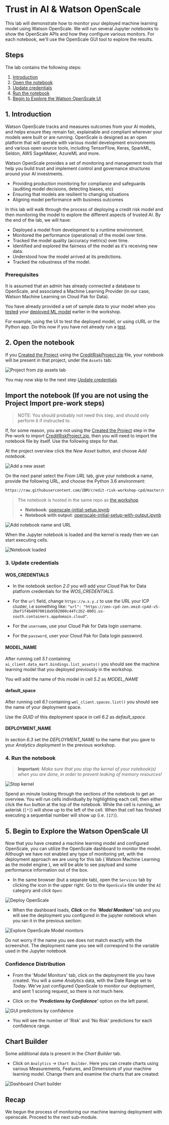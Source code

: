 # Trust in AI & Watson OpenScale

This lab will demonstrate how to monitor your deployed machine learning model using Watson OpenScale. We will run several Jupyter notebooks to show the OpenScale APIs and how they configure various monitors. For each notebook, we'll use the OpenScale GUI tool to explore the results.

## Steps

The lab contains the following steps:

1. [Introduction](#1-introduction)
1. [Open the notebook](#2-open-the-notebook)
1. [Update credentials](#3-update-credentials)
1. [Run the notebook](#4-run-the-notebook)
1. [Begin to Explore the Watson OpenScale UI](#5-begin-to-explore-the-watson-openscale-ui)

## 1. Introduction

Watson OpenScale tracks and measures outcomes from your AI models, and helps ensure they remain fair, explainable and compliant wherever your models were built or are running. OpenScale is designed as an open platform that will operate with various model development environments and various open source tools, including TensorFlow, Keras, SparkML, Seldon, AWS SageMaker, AzureML and more.

Watson OpenScale provides a set of monitoring and management tools that help you build trust and implement control and governance structures around your AI investments.

* Providing production monitoring for compliance and safeguards \(auditing model decisions, detecting biases, etc\)
* Ensuring that models are resilient to changing situations
* Aligning model performance with business outcomes

In this lab will walk through the process of deploying a credit risk model and then monitoring the model to explore the different aspects of trusted AI. By the end of the lab, we will have:

* Deployed a model from development to a runtime environment.
* Monitored the performance \(operational\) of the model over time.
* Tracked the model quality \(accuracy metrics\) over time.
* Identified and explored the fairness of the model as it's receiving new data.
* Understood how the model arrived at its predictions.
* Tracked the robustness of the model.

### Prerequisites

It is assumed that an admin has already connected a database to OpenScale, and associated a Machine Learning Provider (in our case, Watson Machine Learning on Cloud Pak for Data).

You have already provided a set of sample data to your model when you [tested](https://ibm-developer.gitbook.io/cloudpakfordata-credit-risk-workshop/credit-risk-workshop/machine-learning-deployment-scoring#test-online-model-deployment) your [deployed ML model](https://ibm-developer.gitbook.io/cloudpakfordata-credit-risk-workshop/credit-risk-workshop/machine-learning-deployment-scoring#online-model-deployment) earlier in the workshop.

For example, using the UI to test the deployed model, or using cURL or the Python app. Do this now if you have not already run a [test](https://ibm-developer.gitbook.io/cloudpakfordata-credit-risk-workshop/credit-risk-workshop/machine-learning-deployment-scoring#test-online-model-deployment).


## 2. Open the notebook

If you [Created the Project](https://ibm-developer.gitbook.io/cloudpakfordata-credit-risk-workshop/getting-started/pre-work#create-a-new-project) using the [CreditRiskProject.zip](https://github.ibm.com/IBMDeveloper/cp4d-workshop-credit-risk/blob/master/projects/CreditRiskProject.zip) file, your notebook will be present in that project, under the `Assets` tab:

![Project from zip assets tab](../.gitbook/assets/images/openscale-config/openscale-config-initial-notebook.png)

You may now skip to the next step [Update credentials](#2-update-credentials)

## Import the notebook (If you are not using the Project Import pre-work steps)

> NOTE: You should probably not need this step, and should only perform it if instructed to.

If, for some reason, you are not using the [Created the Project](https://ibm-developer.gitbook.io/cloudpakfordata-credit-risk-workshop/getting-started/pre-work#create-a-new-project) step in the Pre-work to import [CreditRiskProject.zip](https://github.ibm.com/IBMDeveloper/cp4d-workshop-credit-risk/blob/master/projects/CreditRiskProject.zip), then you will need to import the notebook file by itself. Use the following steps for that.

At the project overview click the *New Asset* button, and choose *Add notebook*.

![Add a new asset](../.gitbook/assets/images/wml/wml-add-asset.png)

On the next panel select the *From URL* tab, give your notebook a name, provide the following URL, and choose the Python 3.6 environment:

```bash
https://raw.githubusercontent.com/IBM/credit-risk-workshop-cpd/master/notebooks/openscale-initial-setup.ipynb
```

> The notebook is hosted in the same repo as [the workshop](https://github.com/IBM/credit-risk-workshop-cpd)
>
> * **Notebook**: [openscale-initial-setup.ipynb](../../notebooks/openscale-initial-setup.ipynb)
> * **Notebook with output**: [openscale-initial-setup-with-output.ipynb](../../notebooks/with-output/openscale-initial-setup-with-output.ipynb)

![Add notebook name and URL](../.gitbook/assets/images/openscale-config/openscale-config-create-from-url.png)

When the Jupyter notebook is loaded and the kernel is ready then we can start executing cells.

![Notebook loaded](../.gitbook/assets/images/aios/OpenScaleNotebook.png)

### 3. Update credentials

#### WOS_CREDENTIALS

* In the notebook section *2.0*  you will add your Cloud Pak for Data platform credentials for the *WOS_CREDENTIALS*.

* For the `url` field, change `https://w.x.y.z` to use the URL your ICP cluster, i.e something like: `"url": "https://zen-cpd-zen.omid-cp4d-v5-2bef1f4b4097001da9502000c44fc2b2-0001.us-south.containers.appdomain.cloud"`.
* For the `username`, use your Cloud Pak for Data login username.
* For the `password`, user your Cloud Pak for Data login password.

#### MODEL_NAME

After running cell *5.1* containing `ai_client.data_mart.bindings.list_assets()` you should see the machine learning model that you deployed previously in the workshop.

You will add the name of this model in cell *5.2* as *MODEL_NAME*

#### default_space

After running cell *6.1* containing `wml_client.spaces.list()` you should see the name of your deployment space.

Use the *GUID* of this deployment space in cell *6.2* as *default_space*.

#### DEPLOYMENT_NAME

In section *6.3* set the *DEPLOYMENT_NAME* to the name that you gave to your *Analytics deployment* in the previous workshop.

### 4. Run the notebook

> **Important**: *Make sure that you stop the kernel of your notebook(s) when you are done, in order to prevent leaking of memory resources!*

![Stop kernel](../.gitbook/assets/images/wml/JupyterStopKernel.png)

Spend an minute looking through the sections of the notebook to get an overview. You will run cells individually by highlighting each cell, then either click the `Run` button at the top of the notebook. While the cell is running, an asterisk (`[*]`) will show up to the left of the cell. When that cell has finished executing a sequential number will show up (i.e. `[17]`).

## 5. Begin to Explore the Watson OpenScale UI

Now that you have created a machine learning model and configured OpenScale, you can utilize the OpenScale dashboard to monitor the model. Although we have not enabled any type of monitoring yet, with the deployment approach we are using for this lab \( Watson Machine Learning as the model engine \), we will be able to see payload and some performance information out of the box.

* In the same browser \(but a separate tab\), open the `Services` tab by clicking the icon in the upper right. Go to the `OpenScale` tile under the `AI` category and click `Open`:

![Deploy OpenScale](../.gitbook/assets/images/aios/aios-deploy-service.png)

* When the dashboard loads, _**Click**_ on the _**'Model Monitors'**_  tab and you will see the deployment you configured in the jupyter notebook when you ran it in the previous section:

![Explore OpenScale Model monitors](../.gitbook/assets/images/openscale-config/openscale-config-explore-model-monitors.png)

Do not worry if the name you see does not match exactly with the screenshot. The deployment name you see will correspond to the variable used in the Jupyter notebook


### Confidence Distribution

* From the 'Model Monitors' tab, click on the deployment tile you have created. You will a some *Analytics* data, with the Date Range set to *Today*. We've just configured OpenScale to monitor our deployment, and sent 1 scoring request, so there is not much here.

* Click on the _**'Predictions by Confidence'**_ option on the left panel.

![GUI predictions by confidence](../.gitbook/assets/images/openscale-config/openscale-config-gui-predictions-by-confidence.png)

* You will see the number of 'Risk' and 'No Risk' predictions for each confidence range.

## Chart Builder

Some additional data is present in the *Chart Builder* tab.

* Click on `Analytics` -> `Chart Builder`. Here you can create charts using various Measurements, Features, and Dimensions of your machine learning model. Change them and examine the charts that are created:

![Dashboard Chart builder](../.gitbook/assets/images/openscale-config/openscale-config-chart-builder.png)

## Recap

We begun the process of monitoring our machine learning deployment with openscale. Proceed to the next sub-module.
